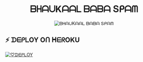 <h1 align="center">
  <b> ᗷᕼᗩᑌKᗩᗩᒪ ᗷᗩᗷᗩ Տᑭᗩᗰ </b>
</h1>

<p align="center">
  <img src="https://te.legra.ph/file/6d539209ed8fecb85b8a5.jpg" alt="ᗷᕼᗩᑌKᗩᗩᒪ ᗷᗩᗷᗩ Տᑭᗩᗰ">
</p>

## ⚡ ᗪᗴᑭᒪOY Oᑎ ᕼᗴᖇOKU
[![♡︎ᗪᗴᑭᒪOY](https://www.herokucdn.com/deploy/button.svg)](https://heroku.com/deploy?template=https://github.com/ERR0rMK/BhaukaalBABA)
